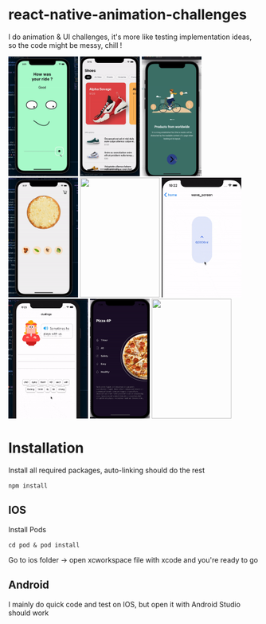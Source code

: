 # react-native-animation-challenges
I do animation & UI challenges, it's more like testing implementation ideas, so the code might be messy, chill !

<!-- ![alt-text](https://github.com/dangkhoa2708/react-native-animation-challenges/blob/main/assets/gifs/chewing_gum.gif) -->
<div>
  <img src="https://github.com/dangkhoa2708/react-native-animation-challenges/blob/main/assets/gifs/emotions_feedback.gif" width="140" height="240" />
<img src="https://github.com/dangkhoa2708/react-native-animation-challenges/blob/main/assets/gifs/parallax_swiper.gif" width="120" height="240" />
<img src="https://github.com/dangkhoa2708/react-native-animation-challenges/blob/main/assets/gifs/animate_splash.gif" width="120" height="240" />
<img src="https://github.com/dangkhoa2708/react-native-animation-challenges/blob/main/assets/gifs/pizza_challenge.gif" width="140" height="240" />
<img src="https://github.com/dangkhoa2708/react-native-animation-challenges/blob/main/assets/gifs/tinder_card.gif" width="160" height="240" />
<img src="https://github.com/dangkhoa2708/react-native-animation-challenges/blob/main/assets/gifs/wave.gif" width="160" height="240" />
<img src="https://github.com/dangkhoa2708/react-native-animation-challenges/blob/main/assets/gifs/duoGif.gif" width="160" height="240" />
<img src="https://github.com/dangkhoa2708/react-native-animation-challenges/blob/main/assets/gifs/dishes.gif" width="120" height="240" />
<img src="https://github.com/dangkhoa2708/react-native-animation-challenges/blob/main/assets/gifs/chewing_gum.gif" width="160" height="240" />

</div>


# Installation
Install all required packages, auto-linking should do the rest
```
npm install
```
## IOS
Install Pods
```
cd pod & pod install
```
Go to ios folder -> open xcworkspace file with xcode and you're ready to go

## Android
I mainly do quick code and test on IOS, but open it with Android Studio should work

